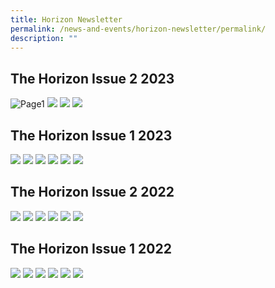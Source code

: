 ```yaml
---
title: Horizon Newsletter
permalink: /news-and-events/horizon-newsletter/permalink/
description: ""
---
```



The Horizon Issue 2 2023
------------------------
![Page1](/images/Horizon/wrps_single_pg-1.png)
![](/images/Horizon/wrps_single_pg-2.png)
![](/images/Horizon/wrps_single_pg-3.png)
![](/images/Horizon/wrps_single_pg-4.png)







The Horizon Issue 1 2023
------------------------
![](/images/Horizon/wrps%20the%20horizon%202023%20-%20issue%201%20(lr)-1.jpg)
![](/images/Horizon/wrps%20the%20horizon%202023%20-%20issue%201%20(lr)-2.jpg)
![](/images/Horizon/wrps%20the%20horizon%202023%20-%20issue%201%20(lr)-3.jpg)
![](/images/Horizon/wrps%20the%20horizon%202023%20-%20issue%201%20(lr)-4.jpg)
![](/images/Horizon/wrps%20the%20horizon%202023%20-%20issue%201%20(lr)-5.jpg)
![](/images/Horizon/wrps%20the%20horizon%202023%20-%20issue%201%20(lr)-6.jpg)

The Horizon Issue 2 2022
------------------------
![](/images/news1.jpg)
![](/images/news2.jpg)
![](/images/news3.jpg)
![](/images/news4.jpg)
![](/images/news5.jpg)
![](/images/new6.jpg)

The Horizon Issue 1 2022
------------------------
![](/images/news7.jpg)
![](/images/news8.jpg)
![](/images/news9.jpg)
![](/images/news10.jpg)
![](/images/news11.jpg)
![](/images/news12.jpg)